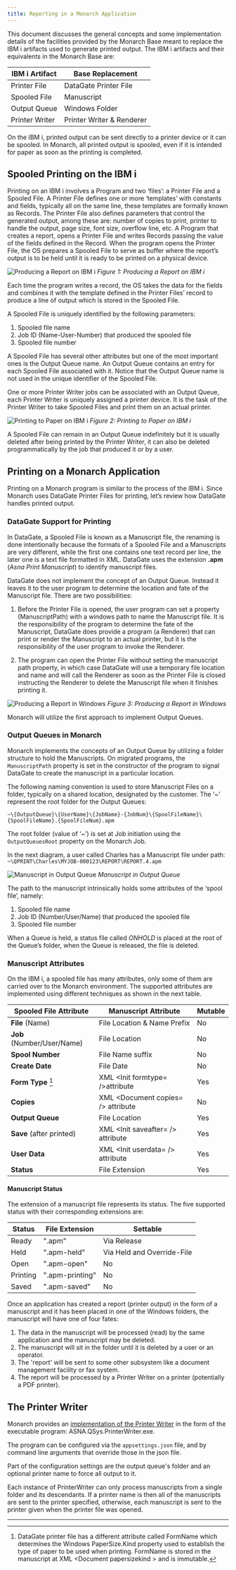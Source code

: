 ```yaml
---
title: Reporting in a Monarch Application
---
```


This document discusses the general concepts and some implementation details of the facilities provided by the Monarch Base meant to replace the IBM i artifacts used to generate printed output.
The IBM i artifacts and their equivalents in the Monarch Base are:

| IBM i Artifact  | Base Replacement          |
| --------------- | ------------------------- |
| Printer File    | DataGate Printer File     |
| Spooled File    | Manuscript                |
| Output Queue    | Windows Folder            |
| Printer Writer  | Printer Writer & Renderer |

On the IBM i, printed output can be sent directly to a printer device or it can be spooled. In Monarch, all printed output is spooled, even if it is intended for paper as soon as the printing is completed.

## Spooled Printing on the IBM i
Printing on an IBM i involves a Program and two ‘files’: a Printer File and a Spooled File.
A Printer File defines one or more ‘templates’ with constants and fields, typically all on the same line, these templates are formally known as Records. The Printer File also defines parameters that control the generated output, among these are: number of copies to print, printer to handle the output, page size, font size, overflow line, etc.
A Program that creates a report, opens a Printer File and writes Records passing the value of the fields defined in the Record.  When the program opens the Printer File, the OS prepares a Spooled File to serve as buffer where the report’s output is to be held until it is ready to be printed on a physical device. 

![Producing a Report on IBM i](images/producing-report-ibmi.png)
_Figure 1: Producing a Report on IBM i_

Each time the program writes a record, the OS takes the data for the fields and combines it with the template defined in the Printer Files’ record to produce a line of output which is stored in the Spooled File. 

A Spooled File is uniquely identified by the following parameters:
1.	Spooled file name
2.	Job ID (Name-User-Number) that produced the spooled file
3.	Spooled file number

A Spooled File has several other attributes but one of the most important ones is the Output Queue name. An Output Queue contains an entry for each Spooled File associated with it. Notice that the Output Queue name is not used in the unique identifier of the Spooled File.

One or more Printer Writer jobs can be associated with an Output Queue, each Printer Writer is uniquely assigned a printer device.  It is the task of the Printer Writer to take Spooled Files and print them on an actual printer. 

![Printing to Paper on IBM i](images/printing-paper-ibmi.png)
_Figure 2: Printing to Paper on IBM i_

A Spooled File can remain in an Output Queue indefinitely but it is usually deleted after being printed by the Printer Writer, it can also be deleted programmatically by the job that produced it or by a user. 

## Printing on a Monarch Application
Printing on a Monarch program is similar to the process of the IBM i. Since Monarch uses DataGate Printer Files for printing, let’s review how DataGate handles printed output.

### DataGate Support for Printing
In DataGate, a Spooled File is known as a Manuscript file, the renaming is done intentionally because the formats of a Spooled File and a Manuscripts are very different, while the first one contains one text record per line, the later one is a text file formatted in XML.  DataGate uses the extension **.apm** (_Asna Print Manuscript_) to identify manuscript files.

DataGate does not implement the concept of an Output Queue.  Instead it leaves it to the user program to determine the location and fate of the Manuscript file.  There are two possibilities:

1.	Before the Printer File is opened, the user program can set a property (ManuscriptPath) with a windows path to name the Manuscript file. It is the responsibility of the program to determine the fate of the Manuscript, DataGate does provide a program (a Renderer) that can print or render the Manuscript to an actual printer, but it is the responsibility of the user program to invoke the Renderer.

2.	The program can open the Printer File without setting the manuscript path property, in which case DataGate will use a temporary file location and name and will call the Renderer as soon as the Printer File is closed instructing the Renderer to delete the Manuscript file when it finishes printing it.

![Producing a Report in Windows](images/producing-report-windows.png)
_Figure 3: Producing a Report in Windows_

Monarch will utilize the first approach to implement Output Queues.

### Output Queues in Monarch
Monarch implements the concepts of an Output Queue by utilizing a folder structure to hold the Manuscripts. On migrated programs, the `ManuscriptPath` property is set in the constructor of the program to signal DataGate to create the manuscript in a particular location. 

The following naming convention is used to store Manuscript Files on a folder, typically on a shared location, designated by the customer. The ‘~’ represent the root folder for the Output Queues:

   `~\{OutputQueue}\{UserName}\{JobName}-{JobNum}\{SpoolFileName}\{SpoolFileName}.{SpoolFileNum}.apm`

The root folder (value of ‘~’) is set at Job initiation using the `OutputQueuesRoot` property on the Monarch Job.

In the next diagram, a user called Charles has a Manuscript file under path:
   `~\QPRINT\Charles\MYJOB-000123\REPORT\REPORT.4.apm`

![Manuscript in Output Queue](images/manuscript-in-output-queue.png)
_Manuscript in Output Queue_

The path to the manuscript intrinsically holds some attributes of the ‘spool file’, namely: 
1.	Spooled file name
2.	Job ID (Number/User/Name) that produced the spooled file
3.	Spooled file number

When a Queue is held, a status file called _ONHOLD_ is placed at the root of the Queue’s folder, when the Queue is released, the file is deleted.

### Manuscript Attributes

On the IBM i, a spooled file has many attributes, only some of them are carried over to the Monarch environment. The supported attributes are implemented using different techniques as shown in the next table.

| **Spooled File Attribute** | **Manuscript Attribute** | **Mutable** |
| --- | --- | --- |
| **File** (Name) | File Location & Name Prefix | No |
| **Job** (Number/User/Name) | File Location | No |
| **Spool Number** | File Name suffix | No |
| **Create Date** | File Date | No |
| **Form Type** [^1] | XML \<Init formtype= /\>attribute | Yes |
| **Copies** | XML \<Document copies= /\> attribute | No |
| **Output Queue** | File Location | Yes |
| **Save** (after printed) | XML \<Init saveafter= /\> attribute | Yes |
| **User Data** | XML \<Init userdata= /\> attribute | Yes |
| **Status** | File Extension | Yes |


#### Manuscript Status

The extension of a manuscript file represents its status. The five supported status with their corresponding extensions are:

| **Status** | **File Extension** | **Settable** |
| --- | --- | --- |
| Ready | ".apm" | Via Release |
| Held | ".apm-held" | Via Held and Override-File |
| Open | ".apm-open" | No |
| Printing | ".apm-printing" | No |
| Saved | ".apm-saved" | No |

Once an application has created a report (printer output) in the form of a manuscript and it has been placed in one of the Windows folders, the manuscript will have one of four fates:

1. The data in the manuscript will be processed (read) by the same application and the manuscript may be deleted.
2. The manuscript will sit in the folder until it is deleted by a user or an operator.
3. The 'report' will be sent to some other subsystem like a document management facility or fax system.
4. The report will be processed by a Printer Writer on a printer (potentially a PDF printer).

## The Printer Writer

Monarch provides an [implementation of the Printer Writer](/manuals/mom/printer-writer.html) in the form of the executable program: ASNA.QSys.PrinterWriter.exe.

The program can be configured via the ```appsettings.json``` file, and by command line arguments that override those in the json file.

Part of the configuration settings are the output queue's folder and an optional printer name to force all output to it.

Each instance of PrinterWriter can only process manuscripts from a single folder and its descendants. If a printer name is then all of the manuscripts are sent to the printer specified, otherwise, each manuscript is sent to the printer given when the printer file was opened.

---

[^1]: DataGate printer file has a different attribute called FormName which determines the Windows PaperSize.Kind property used to establish the type of paper to be used when printing. FormName is stored in the manuscript at XML <Document papersizekind \> and is immutable.
